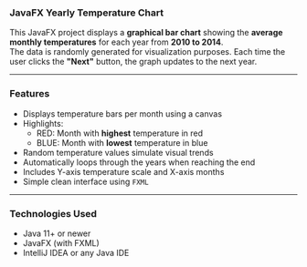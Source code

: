 ### JavaFX Yearly Temperature Chart

This JavaFX project displays a **graphical bar chart** showing the **average monthly temperatures** for each year from **2010 to 2014**.  
The data is randomly generated for visualization purposes. Each time the user clicks the **"Next"** button, the graph updates to the next year.

---

### Features

- Displays temperature bars per month using a canvas
- Highlights:
  - RED: Month with **highest** temperature in red
  - BLUE: Month with **lowest** temperature in blue
- Random temperature values simulate visual trends
- Automatically loops through the years when reaching the end
- Includes Y-axis temperature scale and X-axis months
- Simple clean interface using `FXML`

---

### Technologies Used

- Java 11+ or newer
- JavaFX (with FXML)
- IntelliJ IDEA or any Java IDE
